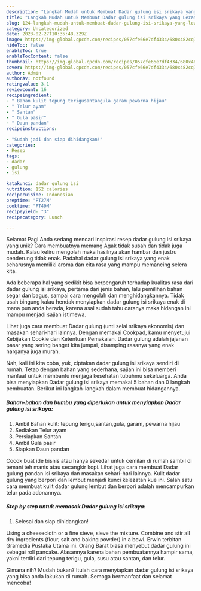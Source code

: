 ```yaml
---
description: "Langkah Mudah untuk Membuat Dadar gulung isi srikaya yang Lezat Sekali, Sempurna"
title: "Langkah Mudah untuk Membuat Dadar gulung isi srikaya yang Lezat Sekali, Sempurna"
slug: 124-langkah-mudah-untuk-membuat-dadar-gulung-isi-srikaya-yang-lezat-sekali-sempurna
category: Uncategorized
date: 2023-02-27T10:35:48.329Z
image: https://img-global.cpcdn.com/recipes/057cfe66e7df4334/680x482cq70/dadar-gulung-isi-srikaya-foto-resep-utama.jpg
hideToc: false
enableToc: true
enableTocContent: false
thumbnail: https://img-global.cpcdn.com/recipes/057cfe66e7df4334/680x482cq70/dadar-gulung-isi-srikaya-foto-resep-utama.jpg
cover: https://img-global.cpcdn.com/recipes/057cfe66e7df4334/680x482cq70/dadar-gulung-isi-srikaya-foto-resep-utama.jpg
author: Admin
authorAv: notfound
ratingvalue: 3.1
reviewcount: 16
recipeingredient:
- " Bahan kulit tepung terigusantangula garam pewarna hijau"
- " Telur ayam"
- " Santan"
- " Gula pasir"
- " Daun pandan"
recipeinstructions:

- "Sudah jadi dan siap dihidangkan!"
categories:
- Resep
tags:
- dadar
- gulung
- isi

katakunci: dadar gulung isi 
nutrition: 152 calories
recipecuisine: Indonesian
preptime: "PT27M"
cooktime: "PT49M"
recipeyield: "3"
recipecategory: Lunch

---
```



Selamat Pagi Anda sedang mencari inspirasi resep dadar gulung isi srikaya yang unik? Cara membuatnya memang Agak tidak susah dan tidak juga mudah. Kalau keliru mengolah maka hasilnya akan hambar dan justru cenderung tidak enak. Padahal dadar gulung isi srikaya yang enak seharusnya memiliki aroma dan cita rasa yang mampu memancing selera kita.


Ada beberapa hal yang sedikit bisa berpengaruh terhadap kualitas rasa dari dadar gulung isi srikaya, pertama dari jenis bahan, lalu pemilihan bahan segar dan bagus, sampai cara mengolah dan menghidangkannya. Tidak usah bingung kalau hendak menyiapkan dadar gulung isi srikaya enak di mana pun anda berada, karena asal sudah tahu caranya maka hidangan ini mampu menjadi sajian istimewa.

Lihat juga cara membuat Dadar gulung (unti selai srikaya ekonomis) dan masakan sehari-hari lainnya. Dengan memakai Cookpad, kamu menyetujui Kebijakan Cookie dan Ketentuan Pemakaian. Dadar gulung adalah jajanan pasar yang sering banget kita jumpai, disamping rasanya yang enak harganya juga murah.


Nah, kali ini kita coba, yuk, ciptakan dadar gulung isi srikaya sendiri di rumah. Tetap dengan bahan yang sederhana, sajian ini bisa memberi manfaat untuk membantu menjaga kesehatan tubuhmu sekeluarga. Anda bisa menyiapkan Dadar gulung isi srikaya memakai 5 bahan dan 0 langkah pembuatan. Berikut ini langkah-langkah dalam membuat hidangannya.

<!--inarticleads1-->

##### Bahan-bahan dan bumbu yang diperlukan untuk menyiapkan Dadar gulung isi srikaya:

1. Ambil  Bahan kulit: tepung terigu,santan,gula, garam, pewarna hijau
1. Sediakan  Telur ayam
1. Persiapkan  Santan
1. Ambil  Gula pasir
1. Siapkan  Daun pandan


Cocok buat ide bisnis atau hanya sekedar untuk cemilan di rumah sambil di temani teh manis atau secangkir kopi. Lihat juga cara membuat Dadar gulung pandan isi srikaya dan masakan sehari-hari lainnya. Kulit dadar gulung yang berpori dan lembut menjadi kunci kelezatan kue ini. Salah satu cara membuat kulit dadar gulung lembut dan berpori adalah mencampurkan telur pada adonannya. 

<!--inarticleads2-->

##### Step by step untuk memasak Dadar gulung isi srikaya:


1. Selesai dan siap dihidangkan!

Using a cheesecloth or a fine sieve, sieve the mixture. Combine and stir all dry ingredients (flour, salt and baking powder) in a bowl. Erwin terbitan Gramedia Pustaka Utama ini. Orang Barat biasa menyebut dadar gulung ini sebagai roll pancake. Alasannya karena bahan pembuatannya hampir sama, yakni terdiri dari tepung terigu, gula, susu atau santan, dan telur. 

Gimana nih? Mudah bukan? Itulah cara menyiapkan dadar gulung isi srikaya yang bisa anda lakukan di rumah. Semoga bermanfaat dan selamat mencoba!
